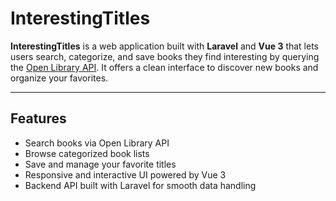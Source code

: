 # InterestingTitles

**InterestingTitles** is a web application built with **Laravel** and **Vue 3** that lets users search, categorize, and save books they find interesting by querying the [Open Library API](https://openlibrary.org/dev/docs/api/). It offers a clean interface to discover new books and organize your favorites.

---

## Features

- Search books via Open Library API  
- Browse categorized book lists  
- Save and manage your favorite titles  
- Responsive and interactive UI powered by Vue 3  
- Backend API built with Laravel for smooth data handling
